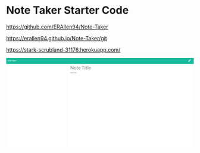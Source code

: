 # Note Taker Starter Code

https://github.com/ERAllen94/Note-Taker

https://erallen94.github.io/Note-Taker/git 

https://stark-scrubland-31176.herokuapp.com/



![alt text](./notetaker.PNG)
